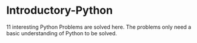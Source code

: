 # Introductory-Python

11 interesting Python Problems are solved here. The problems only need a basic understanding of Python to be solved.
